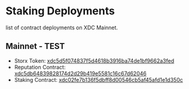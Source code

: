 # Staking Deployments

list of contract deployments on XDC Mainnet.

## Mainnet - TEST

- Storx Token: [xdc5d5f074837f5d4618b3916ba74de1bf9662a3fed](https://xdc.network/addr/xdc5d5f074837f5d4618b3916ba74de1bf9662a3fed)
- Reputation Contract: [xdc5db64839828174d2d29b419e5581c16c67d62046](https://explorer.xinfin.network/addr/xdc5db64839828174d2d29b419e5581c16c67d62046)
- Staking Contract: [xdc02fe7b136f5dbff8d00546cb5af45afd1e1d350c](https://explorer.xinfin.network/addr/xdc02fe7b136f5dbff8d00546cb5af45afd1e1d350c)
